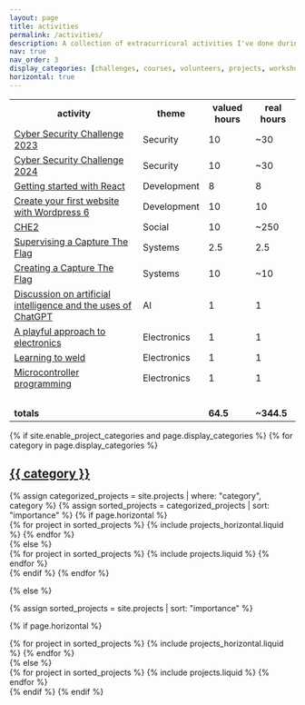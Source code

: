 ```yaml
---
layout: page
title: activities
permalink: /activities/
description: A collection of extracurricural activities I've done during my studies.
nav: true
nav_order: 3
display_categories: [challenges, courses, volunteers, projects, workshops]
horizontal: true
---
```


<table style="width:100%;">
<tr><th>activity</th><th>theme</th><th>valued hours</th><th>real hours</th></tr>
<tr><td><a href="/EPHEC_portfolio/projects/activity_1">Cyber Security Challenge 2023</a></td><td>Security</td><td>10</td><td>~30</td></tr>
<tr><td><a href="/EPHEC_portfolio/projects/activity_2">Cyber Security Challenge 2024</a></td><td>Security</td><td>10</td><td>~30</td></tr>
<tr><td><a href="/EPHEC_portfolio/projects/activity_3">Getting started with React</a></td><td>Development</td><td>8</td><td>8</td></tr>
<tr><td><a href="/EPHEC_portfolio/projects/activity_4">Create your first website with Wordpress 6</a></td><td>Development</td><td>10</td><td>10</td></tr>
<tr><td><a href="/EPHEC_portfolio/projects/activity_5">CHE2</a></td><td>Social</td><td>10</td><td>~250</td></tr>
<tr><td><a href="/EPHEC_portfolio/projects/activity_6">Supervising a Capture The Flag</a></td><td>Systems</td><td>2.5</td><td>2.5</td></tr>
<tr><td><a href="/EPHEC_portfolio/projects/activity_7">Creating a Capture The Flag</a></td><td>Systems</td><td>10</td><td>~10</td></tr>
<tr><td><a href="/EPHEC_portfolio/projects/activity_8">Discussion on artificial intelligence and the uses of ChatGPT</a></td><td>AI</td><td>1</td><td>1</td></tr>
<tr><td><a href="/EPHEC_portfolio/projects/activity_9">A playful approach to electronics</a></td><td>Electronics</td><td>1</td><td>1</td></tr>
<tr><td><a href="/EPHEC_portfolio/projects/activity_10">Learning to weld</a></td><td>Electronics</td><td>1</td><td>1</td></tr>
<tr><td><a href="/EPHEC_portfolio/projects/activity_11">Microcontroller programming</a></td><td>Electronics</td><td>1</td><td>1</td></tr>
<tr><td>‎</td><td></td><td></td><td></td></tr>
<tr><td><b>totals</b></td><td></td><td><b>64.5</b></td><td><b>~344.5</b></td></tr>
</table>

<!-- pages/projects.md -->
<div class="projects">
{% if site.enable_project_categories and page.display_categories %}
  <!-- Display categorized projects -->
  {% for category in page.display_categories %}
  <a id="{{ category }}" href=".#{{ category }}">
    <h2 class="category">{{ category }}</h2>
  </a>
  {% assign categorized_projects = site.projects | where: "category", category %}
  {% assign sorted_projects = categorized_projects | sort: "importance" %}
  <!-- Generate cards for each project -->
  {% if page.horizontal %}
  <div class="container">
    <div class="row row-cols-1 row-cols-md-2">
    {% for project in sorted_projects %}
      {% include projects_horizontal.liquid %}
    {% endfor %}
    </div>
  </div>
  {% else %}
  <div class="row row-cols-1 row-cols-md-3">
    {% for project in sorted_projects %}
      {% include projects.liquid %}
    {% endfor %}
  </div>
  {% endif %}
  {% endfor %}

{% else %}

<!-- Display projects without categories -->

{% assign sorted_projects = site.projects | sort: "importance" %}

  <!-- Generate cards for each project -->

{% if page.horizontal %}

  <div class="container">
    <div class="row row-cols-1 row-cols-md-2">
    {% for project in sorted_projects %}
      {% include projects_horizontal.liquid %}
    {% endfor %}
    </div>
  </div>
  {% else %}
  <div class="row row-cols-1 row-cols-md-3">
    {% for project in sorted_projects %}
      {% include projects.liquid %}
    {% endfor %}
  </div>
  {% endif %}
{% endif %}
</div>
